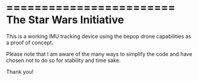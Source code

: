 
========================
The Star Wars Initiative
========================

This is a working IMU tracking device using the bepop drone capabilities as a proof of concept. 

Please note that I am aware of the many ways to simplify the code and have chosen not to do so for stability and time sake.

Thank you!
